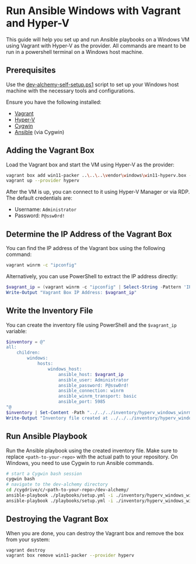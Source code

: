 # Run Ansible Windows with Vagrant and Hyper-V

This guide will help you set up and run Ansible playbooks on a Windows VM using Vagrant with Hyper-V as the provider.
All commands are meant to be run in a powershell terminal on a Windows host machine.

## Prerequisites

Use the [dev-alchemy-self-setup.ps1](../../../scripts/windows/dev-alchemy-self-setup.ps1) script to set up your Windows host machine with the necessary tools and configurations.

Ensure you have the following installed:

- [Vagrant](https://www.vagrantup.com/downloads)
- [Hyper-V](https://docs.microsoft.com/en-us/virtualization/hyper-v-on-windows/quick-start/enable-hyper-v)
- [Cygwin](https://www.cygwin.com/install.html)
- [Ansible](https://docs.ansible.com/ansible/latest/installation_guide/intro_installation.html) (via Cygwin)

## Adding the Vagrant Box

Load the Vagrant box and start the VM using Hyper-V as the provider:

```bash
vagrant box add win11-packer ..\..\..\vendor\windows\win11-hyperv.box --provider hyperv
vagrant up --provider hyperv
```

After the VM is up, you can connect to it using Hyper-V Manager or via RDP. The default credentials are:

- Username: `Administrator`
- Password: `P@ssw0rd!`

## Determine the IP Address of the Vagrant Box

You can find the IP address of the Vagrant box using the following command:

```bash
vagrant winrm -c "ipconfig"
```

Alternatively, you can use PowerShell to extract the IP address directly:

```powershell
$vagrant_ip = (vagrant winrm -c "ipconfig" | Select-String -Pattern 'IPv4 Address.*: (\d{1,3}\.){3}\d{1,3}' | ForEach-Object { $_.Matches[0].Value.Split(':')[1].Trim() })
Write-Output "Vagrant Box IP Address: $vagrant_ip"
```

## Write the Inventory File

You can create the inventory file using PowerShell and the `$vagrant_ip` variable:

```powershell
$inventory = @"
all:
    children:
        windows:
            hosts:
                windows_host:
                    ansible_host: $vagrant_ip
                    ansible_user: Administrator
                    ansible_password: P@ssw0rd!
                    ansible_connection: winrm
                    ansible_winrm_transport: basic
                    ansible_port: 5985
"@
$inventory | Set-Content -Path "../../../inventory/hyperv_windows_winrm.yml"
Write-Output "Inventory file created at ../../../inventory/hyperv_windows_winrm.yml"
```

## Run Ansible Playbook

Run the Ansible playbook using the created inventory file. Make sure to replace `<path-to-your-repo>` with the actual path to your repository.
On Windows, you need to use Cygwin to run Ansible commands.

```bash
# start a Cygwin bash session
cygwin bash
# navigate to the dev-alchemy directory
cd /cygdrive/c/<path-to-your-repo>/dev-alchemy/
ansible-playbook ./playbooks/setup.yml -i ./inventory/hyperv_windows_winrm.yml -l windows_host -vvv --check
ansible-playbook ./playbooks/setup.yml -i ./inventory/hyperv_windows_winrm.yml -l windows_host -vvv
```

## Destroying the Vagrant Box

When you are done, you can destroy the Vagrant box and remove the box from your system:

```bash
vagrant destroy
vagrant box remove win11-packer --provider hyperv
```
